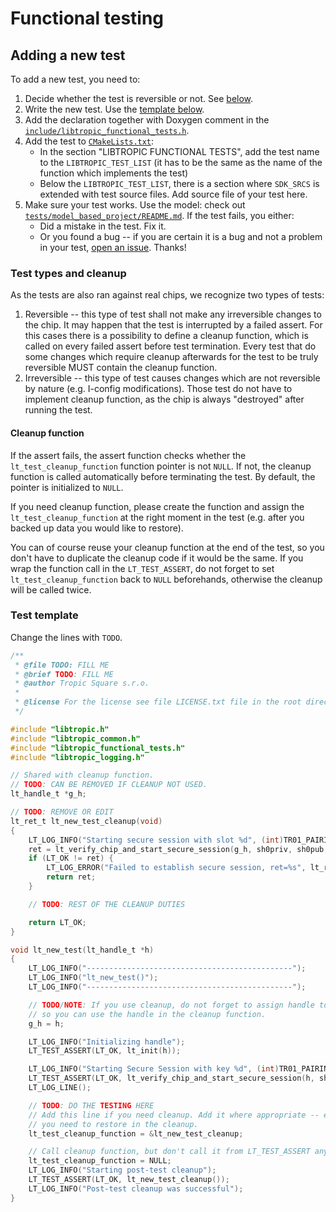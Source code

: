 # Functional testing

## Adding a new test
To add a new test, you need to:
1. Decide whether the test is reversible or not. See [below](#test-types-and-cleanup).
2. Write the new test. Use the [template below](#test-template).
3. Add the declaration together with Doxygen comment in the [`include/libtropic_functional_tests.h`](../../include/libtropic_functional_tests.h).
4. Add the test to [`CMakeLists.txt`](../../CMakeLists.txt):
    - In the section "LIBTROPIC FUNCTIONAL TESTS", add the test name to the `LIBTROPIC_TEST_LIST`
      (it has to be the same as the name of the function which implements the test)
    - Below the `LIBTROPIC_TEST_LIST`, there is a section where `SDK_SRCS` is extended
      with test source files. Add source file of your test here.
5. Make sure your test works. Use the model: check out [`tests/model_based_project/README.md`](../model_based_project/README.md). If the test
   fails, you either:
    - Did a mistake in the test. Fix it.
    - Or you found a bug -- if you are certain it is a bug and not a problem in your test,
      [open an issue](https://github.com/tropicsquare/libtropic/issues/new). Thanks!

### Test types and cleanup
As the tests are also ran against real chips, we recognize two types of tests:

1. Reversible -- this type of test shall not make any irreversible changes to the chip. It may
   happen that the test is interrupted by a failed assert. For this cases there is a possibility
   to define a cleanup function, which is called on every failed assert before test termination.
   Every test that do some changes which require cleanup afterwards for the test to be truly reversible
   MUST contain the cleanup function.
2. Irreversible -- this type of test causes changes which are not reversible by nature (e.g. I-config
   modifications). Those test do not have to implement cleanup function, as the chip is always
   "destroyed" after running the test.

#### Cleanup function
If the assert fails, the assert function checks whether the `lt_test_cleanup_function` function pointer
is not `NULL`. If not, the cleanup function is called automatically before terminating the test. By default, the pointer is initialized to `NULL`.

If you need cleanup function, please create the function and assign the `lt_test_cleanup_function`
at the right moment in the test (e.g. after you backed up data you would like to restore).

You can of course reuse your cleanup function at the end of the test, so you don't have
to duplicate the cleanup code if it would be the same. If you wrap the function call in the `LT_TEST_ASSERT`, do not forget to set `lt_test_cleanup_function` back to `NULL` beforehands, otherwise the cleanup will be called twice.

### Test template
Change the lines with `TODO`.

```c
/**
 * @file TODO: FILL ME
 * @brief TODO: FILL ME
 * @author Tropic Square s.r.o.
 *
 * @license For the license see file LICENSE.txt file in the root directory of this source tree.
 */

#include "libtropic.h"
#include "libtropic_common.h"
#include "libtropic_functional_tests.h"
#include "libtropic_logging.h"

// Shared with cleanup function.
// TODO: CAN BE REMOVED IF CLEANUP NOT USED.
lt_handle_t *g_h;

// TODO: REMOVE OR EDIT
lt_ret_t lt_new_test_cleanup(void)
{
    LT_LOG_INFO("Starting secure session with slot %d", (int)TR01_PAIRING_KEY_SLOT_INDEX_0);
    ret = lt_verify_chip_and_start_secure_session(g_h, sh0priv, sh0pub, TR01_PAIRING_KEY_SLOT_INDEX_0);
    if (LT_OK != ret) {
        LT_LOG_ERROR("Failed to establish secure session, ret=%s", lt_ret_verbose(ret));
        return ret;
    }

    // TODO: REST OF THE CLEANUP DUTIES

    return LT_OK;
}

void lt_new_test(lt_handle_t *h)
{
    LT_LOG_INFO("----------------------------------------------");
    LT_LOG_INFO("lt_new_test()");
    LT_LOG_INFO("----------------------------------------------");

    // TODO/NOTE: If you use cleanup, do not forget to assign handle to a globally available pointer,
    // so you can use the handle in the cleanup function.
    g_h = h;

    LT_LOG_INFO("Initializing handle");
    LT_TEST_ASSERT(LT_OK, lt_init(h));

    LT_LOG_INFO("Starting Secure Session with key %d", (int)TR01_PAIRING_KEY_SLOT_INDEX_0);
    LT_TEST_ASSERT(LT_OK, lt_verify_chip_and_start_secure_session(h, sh0priv, sh0pub, TR01_PAIRING_KEY_SLOT_INDEX_0));
    LT_LOG_LINE();

    // TODO: DO THE TESTING HERE
    // Add this line if you need cleanup. Add it where appropriate -- e.g. after backing up data
    // you need to restore in the cleanup.
    lt_test_cleanup_function = &lt_new_test_cleanup;

    // Call cleanup function, but don't call it from LT_TEST_ASSERT anymore.
    lt_test_cleanup_function = NULL;
    LT_LOG_INFO("Starting post-test cleanup");
    LT_TEST_ASSERT(LT_OK, lt_new_test_cleanup());
    LT_LOG_INFO("Post-test cleanup was successful");
}
```